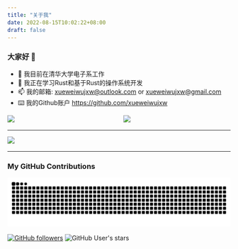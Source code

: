```yaml
---
title: "关于我"
date: 2022-08-15T10:02:22+08:00
draft: false
---
```


### 大家好 👋

- 🔭 我目前在清华大学电子系工作
- 🌱 我正在学习Rust和基于Rust的操作系统开发
- 📫 我的邮箱: xueweiwujxw@outlook.com or xueweiwujxw@gmail.com
- ⌨️ 我的Github账户 https://github.com/xueweiwujxw

<div>
  <img align="left" src="https://github-readme-stats-sigma-five.vercel.app/api?username=xueweiwujxw&count_private=true&include_all_commits=true&theme=onedark&show_icons=true" width="52%" />
  <img src="https://github-readme-stats-sigma-five.vercel.app/api/top-langs/?username=xueweiwujxw&layout=compact&theme=onedark" width="42%"/>
</div>

---

<a href="https://github.com/ryo-ma/github-profile-trophy">
  <img width=800 src="https://github-profile-trophy.vercel.app/?username=xueweiwujxw&row=1&theme=onedark&margin-w=10&no-frame=true"/>
</a>
  
---

### My GitHub Contributions

<picture>
  <source media="(prefers-color-scheme: dark)" srcset="https://raw.githubusercontent.com/xueweiwujxw/xueweiwujxw/output/github-contribution-grid-snake-dark.svg">
  <source media="(prefers-color-scheme: light)" srcset="https://raw.githubusercontent.com/xueweiwujxw/xueweiwujxw/output/github-contribution-grid-snake.svg">
  <img alt="github contribution grid snake animation" src="https://raw.githubusercontent.com/xueweiwujxw/xueweiwujxw/output/github-contribution-grid-snake.svg">
</picture>

[![GitHub followers](https://img.shields.io/github/followers/xueweiwujxw?style=social)](https://github.com/xueweiwujxw?tab=followers)
![GitHub User's stars](https://img.shields.io/github/stars/xueweiwujxw?style=social)

